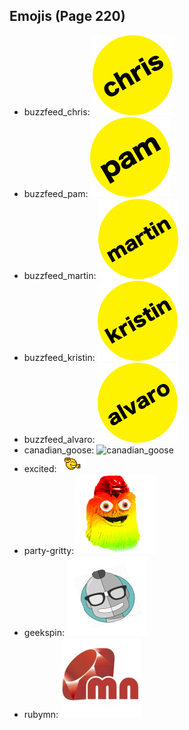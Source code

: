 
## Emojis (Page 220)

* buzzfeed_chris: ![buzzfeed_chris](output/buzzfeed_chris.png)
* buzzfeed_pam: ![buzzfeed_pam](output/buzzfeed_pam.png)
* buzzfeed_martin: ![buzzfeed_martin](output/buzzfeed_martin.png)
* buzzfeed_kristin: ![buzzfeed_kristin](output/buzzfeed_kristin.png)
* buzzfeed_alvaro: ![buzzfeed_alvaro](output/buzzfeed_alvaro.png)
* canadian_goose: ![canadian_goose](output/canadian_goose)
* excited: ![excited](output/excited.gif)
* party-gritty: ![party-gritty](output/party-gritty.gif)
* geekspin: ![geekspin](output/geekspin.gif)
* rubymn: ![rubymn](output/rubymn.jpg)

